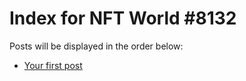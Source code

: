 # Index for NFT World #8132
Posts will be displayed in the order below:

- [Your first post](./001-first.md)

